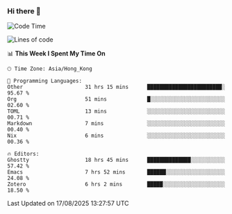 ### Hi there 👋

<!--
**nicehiro/nicehiro** is a ✨ _special_ ✨ repository because its `README.md` (this file) appears on your GitHub profile.

Here are some ideas to get you started:

- 🔭 I’m currently working on ...
- 🌱 I’m currently learning ...
- 👯 I’m looking to collaborate on ...
- 🤔 I’m looking for help with ...
- 💬 Ask me about ...
- 📫 How to reach me: ...
- 😄 Pronouns: ...
- ⚡ Fun fact: ...
-->

<!--START_SECTION:waka-->
![Code Time](http://img.shields.io/badge/Code%20Time-914%20hrs%202%20mins-blue)

![Lines of code](https://img.shields.io/badge/From%20Hello%20World%20I%27ve%20Written-1.7%20million%20lines%20of%20code-blue)

📊 **This Week I Spent My Time On** 

```text
🕑︎ Time Zone: Asia/Hong_Kong

💬 Programming Languages: 
Other                    31 hrs 15 mins      ████████████████████████░   95.67 % 
Org                      51 mins             █░░░░░░░░░░░░░░░░░░░░░░░░   02.60 % 
TOML                     13 mins             ░░░░░░░░░░░░░░░░░░░░░░░░░   00.71 % 
Markdown                 7 mins              ░░░░░░░░░░░░░░░░░░░░░░░░░   00.40 % 
Nix                      6 mins              ░░░░░░░░░░░░░░░░░░░░░░░░░   00.36 % 

🔥 Editors: 
Ghostty                  18 hrs 45 mins      ██████████████░░░░░░░░░░░   57.42 % 
Emacs                    7 hrs 52 mins       ██████░░░░░░░░░░░░░░░░░░░   24.08 % 
Zotero                   6 hrs 2 mins        █████░░░░░░░░░░░░░░░░░░░░   18.50 % 
```


 Last Updated on 17/08/2025 13:27:57 UTC
<!--END_SECTION:waka-->
